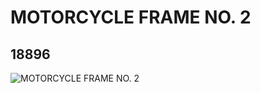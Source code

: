 # MOTORCYCLE FRAME NO. 2
## 18896
![MOTORCYCLE FRAME NO. 2](https://lc-www-live-s.legocdn.com/media/bricks/5/2/6104030.jpg)